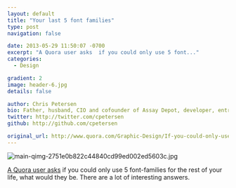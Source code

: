 ```yaml
---
layout: default
title: "Your last 5 font families"
type: post
navigation: false

date: 2013-05-29 11:50:07 -0700
excerpt: "A Quora user asks  if you could only use 5 font..."
categories:
  - Design

gradient: 2
image: header-6.jpg
details: false

author: Chris Petersen
bio: Father, husband, CIO and cofounder of Assay Depot, developer, entrepreneur and technologist.
twitter: http://twitter.com/cpetersen
github: http://github.com/cpetersen

original_url: http://www.quora.com/Graphic-Design/If-you-could-only-use-5-font-families-what-would-they-be?share=1
---
```



  ![main-qimg-2751e0b822c44840cd99ed002ed5603c.jpg](/attachments/8593c6bc1281935184e5957af67a35ba/image.png) 

  [A Quora user asks](http://www.quora.com/Graphic-Design/If-you-could-only-use-5-font-families-what-would-they-be?share=1)  if you could only use 5 font-families for the rest of your life, what would they be. There are a lot of interesting answers. 

 
